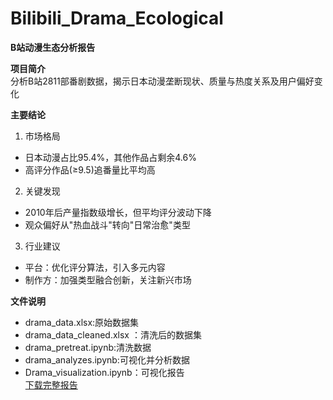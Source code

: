 # Bilibili_Drama_Ecological

**B站动漫生态分析报告**  

**项目简介**  
分析B站2811部番剧数据，揭示日本动漫垄断现状、质量与热度关系及用户偏好变化  

**主要结论**  
1. 市场格局  
- 日本动漫占比95.4%，其他作品占剩余4.6%  
- 高评分作品(≥9.5)追番量比平均高

2. 关键发现  
- 2010年后产量指数级增长，但平均评分波动下降  
- 观众偏好从"热血战斗"转向"日常治愈"类型  

3. 行业建议  
- 平台：优化评分算法，引入多元内容  
- 制作方：加强类型融合创新，关注新兴市场  
  

**文件说明**  
- drama_data.xlsx:原始数据集
- drama_data_cleaned.xlsx ：清洗后的数据集  
- drama_pretreat.ipynb:清洗数据 
- drama_analyzes.ipynb:可视化并分析数据
- Drama_visualization.ipynb：可视化报告  
<a href=" https://rin10101010.github.io/Bilibili_Drama_Ecological-1-/">下载完整报告</a>
